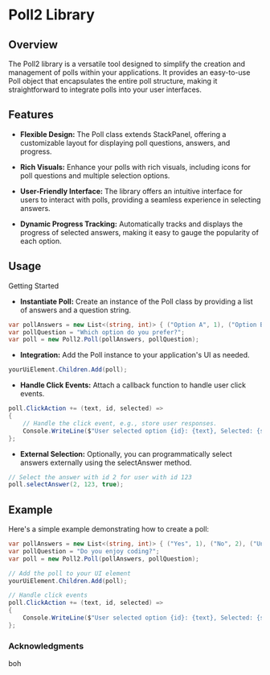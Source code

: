 # Poll2 Library
## Overview
The Poll2 library is a versatile tool designed to simplify the creation and management of polls within your applications. It provides an easy-to-use Poll object that encapsulates the entire poll structure, making it straightforward to integrate polls into your user interfaces.

## Features
- __Flexible Design:__ The Poll class extends StackPanel, offering a customizable layout for displaying poll questions, answers, and progress.

- __Rich Visuals:__ Enhance your polls with rich visuals, including icons for poll questions and multiple selection options.

- __User-Friendly Interface:__ The library offers an intuitive interface for users to interact with polls, providing a seamless experience in selecting answers.

- __Dynamic Progress Tracking:__ Automatically tracks and displays the progress of selected answers, making it easy to gauge the popularity of each option.

## Usage
Getting Started
- __Instantiate Poll:__ Create an instance of the Poll class by providing a list of answers and a question string.
```csharp
var pollAnswers = new List<(string, int)> { ("Option A", 1), ("Option B", 2), ("Option C", 3) };
var pollQuestion = "Which option do you prefer?";
var poll = new Poll2.Poll(pollAnswers, pollQuestion);
```
- __Integration:__ Add the Poll instance to your application's UI as needed.
```csharp
yourUiElement.Children.Add(poll);
```
- __Handle Click Events:__ Attach a callback function to handle user click events.
```csharp
poll.ClickAction += (text, id, selected) =>
{
    // Handle the click event, e.g., store user responses.
    Console.WriteLine($"User selected option {id}: {text}, Selected: {selected}");
};
```
- __External Selection:__ Optionally, you can programmatically select answers externally using the selectAnswer method.
```csharp
// Select the answer with id 2 for user with id 123
poll.selectAnswer(2, 123, true);
```
## Example
Here's a simple example demonstrating how to create a poll:

```csharp
var pollAnswers = new List<(string, int)> { ("Yes", 1), ("No", 2), ("Undecided", 3) };
var pollQuestion = "Do you enjoy coding?";
var poll = new Poll2.Poll(pollAnswers, pollQuestion);

// Add the poll to your UI element
yourUiElement.Children.Add(poll);

// Handle click events
poll.ClickAction += (text, id, selected) =>
{
    Console.WriteLine($"User selected option {id}: {text}, Selected: {selected}");
};
```

### Acknowledgments
boh

